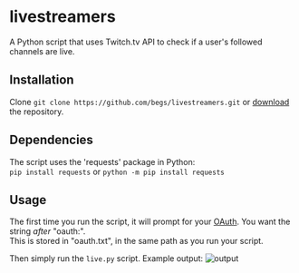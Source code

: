 # livestreamers
A Python script that uses Twitch.tv API to check if a user's followed channels are live.

## Installation
Clone ```git clone https://github.com/begs/livestreamers.git``` or [download](https://github.com/begs/livestreamers/archive/master.zip) the repository.

## Dependencies
The script uses the 'requests' package in Python:  
```pip install requests```
or ```python -m pip install requests```

## Usage
The first time you run the script, it will prompt for your [OAuth](https://twitchapps.com/tmi/). You want the string *after* "oauth:".  
This is stored in "oauth.txt", in the same path as you run your script.

Then simply run the ```live.py``` script. Example output:
![output](https://i.imgur.com/0Cb48t8.gif)
